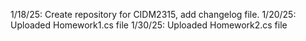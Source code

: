 1/18/25: Create repository for CIDM2315, add changelog file.
1/20/25: Uploaded Homework1.cs file
1/30/25: Uploaded Homework2.cs file
